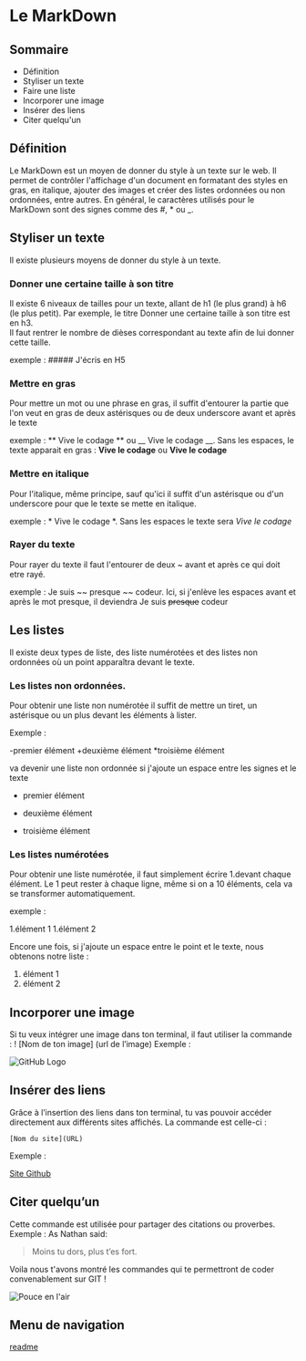 
# Le MarkDown

## Sommaire

- Définition
- Styliser un texte
- Faire une liste
- Incorporer une image
- Insérer des liens
- Citer quelqu'un 

## Définition

Le MarkDown est un moyen de donner du style à un texte sur le web. Il permet de contrôler l'affichage d'un document en formatant des styles en gras,
en italique, ajouter des images et créer des listes ordonnées ou non ordonnées, entre autres. En général, le caractères utilisés pour le MarkDown 
sont des signes comme des #, * ou _.

## Styliser un texte

Il existe plusieurs moyens de donner du style à un texte.      

### Donner une certaine taille à son titre

Il existe 6 niveaux de tailles pour un texte, allant de h1 (le plus grand) à h6 (le plus petit). Par exemple, le titre Donner une certaine taille à son titre est en h3.                     
Il faut rentrer le nombre de dièses correspondant au texte afin de lui donner cette taille.

exemple : ##### J'écris en H5      

### Mettre en gras

Pour mettre un mot ou une phrase en gras, il suffit d'entourer la partie que l'on veut en gras de deux astérisques ou de deux underscore avant et après le texte 

exemple : ** Vive le codage ** ou __ Vive le codage __. Sans les espaces, le texte apparait en gras : **Vive le codage** ou __Vive le codage__

### Mettre en italique

Pour l'italique, même principe, sauf qu'ici il suffit d'un astérisque ou d'un underscore pour que le texte se mette en italique.

exemple : * Vive le codage *. Sans les espaces le texte sera *Vive le codage*

### Rayer du texte

Pour rayer du texte il faut l'entourer de deux ~ avant et après ce qui doit etre rayé.

exemple : Je suis ~~ presque ~~ codeur. Ici, si j'enlève les espaces avant et après le mot presque, il deviendra Je suis ~~presque~~ codeur

## Les listes

Il existe deux types de liste, des liste numérotées et des listes non ordonnées où un point apparaîtra devant le texte.

### Les listes non ordonnées.

Pour obtenir une liste non numérotée il suffit de mettre un tiret, un astérisque ou un plus devant les éléments à lister. 

Exemple :

-premier élément
+deuxième élément
*troisième élément

va devenir une liste non ordonnée si j'ajoute un espace entre les signes et le texte

- premier élément
+ deuxième élément
* troisième élément

### Les listes numérotées

Pour obtenir une liste numérotée, il faut simplement écrire 1.devant chaque élément. Le 1 peut rester à chaque ligne, même si on a 10 éléments, cela va se transformer automatiquement.

exemple : 

1.élément 1
1.élément 2

Encore une fois, si j'ajoute un espace entre le point et le texte, nous obtenons notre liste :

1. élément 1
1. élément 2

## Incorporer une image

Si tu veux intégrer une image dans ton terminal, il faut utiliser la commande :
! [Nom de ton image] (url de l’image)
Exemple :

![GitHub Logo](https://www.becode.org/hire/images/logo-becode.png)

## Insérer des liens
Grâce à l’insertion des liens dans ton terminal, tu vas pouvoir accéder directement aux différents sites affichés.
La commande est celle-ci :

 `[Nom du site](URL)`

Exemple :

[Site Github](http://github.com)


## Citer quelqu’un
Cette commande est utilisée pour partager des citations ou proverbes.
Exemple : As Nathan said:

> Moins tu dors,
> plus t’es fort.


Voila nous t'avons montré les commandes qui te permettront de coder convenablement sur GIT !

![Pouce en l'air](https://media.giphy.com/media/xT9IgGx5exK061igBa/giphy.gif)

## Menu de navigation

[readme](exercice-markdown/README.md)

